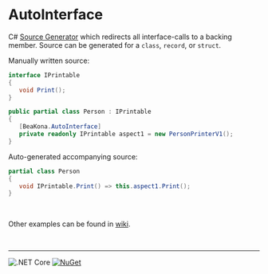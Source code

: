 # AutoInterface

C# [Source Generator](https://github.com/dotnet/roslyn/blob/master/docs/features/source-generators.md) which redirects all interface-calls to a backing member.
Source can be generated for a `class`, `record`, or `struct`.
<br>

Manually written source:

```csharp
interface IPrintable
{
   void Print();
}

public partial class Person : IPrintable
{
   [BeaKona.AutoInterface]
   private readonly IPrintable aspect1 = new PersonPrinterV1();
}
```

Auto-generated accompanying source:

```csharp
partial class Person
{
   void IPrintable.Print() => this.aspect1.Print();
}
```
<br>

Other examples can be found in [wiki](https://github.com/beakona/AutoInterface/wiki/Examples).

<br>

---

![.NET Core](https://github.com/beakona/AutoInterface/workflows/.NET%20Core/badge.svg)
[![NuGet](https://img.shields.io/nuget/v/BeaKona.AutoInterfaceGenerator)](https://www.nuget.org/packages/BeaKona.AutoInterfaceGenerator)
